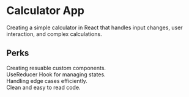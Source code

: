 # Calculator App

Creating a simple calculator in React that handles input changes, user interaction, and complex calculations. 

## Perks

Creating resuable custom components.\
UseReducer Hook for managing states.\
Handling edge cases efficiently.\
Clean and easy to read code.
